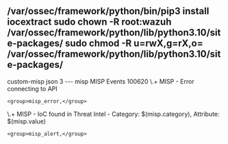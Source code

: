 /var/ossec/framework/python/bin/pip3 install iocextract
 sudo chown -R root:wazuh /var/ossec/framework/python/lib/python3.10/site-packages/
 sudo chmod -R u=rwX,g=rX,o= /var/ossec/framework/python/lib/python3.10/site-packages/
---
<!-- misp it at your will.-->
 <integration>
  <name>custom-misp</name>
  <alert_format>json</alert_format>
  <level>3</level>
</integration> 
---
<!-- Modify it at your will. -->

<group name="misp,">
  <!-- Base MISP rule - EXACT format from original repository -->
  <rule id="100620" level="10">
    <field name="integration">misp</field>
    <description>MISP Events</description>
  </rule>
  
  <!-- MISP connection error - EXACT format from original repository -->
  <rule id="100621" level="5">
    <if_sid>100620</if_sid>
    <field name="misp.error">\.+</field>
    <description>MISP - Error connecting to API</description>
   
    <group>misp_error,</group>
  </rule>
  
  <!-- MISP IoC found - EXACT format from original repository -->
  <rule id="100622" level="12">
    <field name="misp.category">\.+</field>
    <description>MISP - IoC found in Threat Intel - Category: $(misp.category), Attribute: $(misp.value)</description>
    
    <group>misp_alert,</group>

</group>
